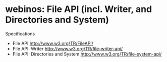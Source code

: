 webinos: File API (incl. Writer, and Directories and System)
============================================================

Specifications

*   File API <http://www.w3.org/TR/FileAPI/>
*   File API: Writer <http://www.w3.org/TR/file-writer-api/>
*   File API: Directories and System <http://www.w3.org/TR/file-system-api/>
